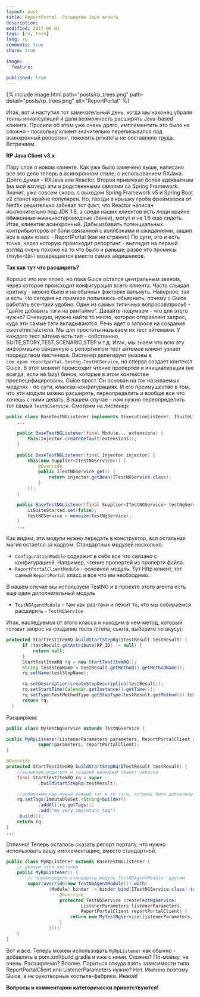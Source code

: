 ```yaml
---
layout: post
title: ReportPortal. Расширяем Java агента
description:
modified: 2017-06-01
tags: [ru, tech]
lang: ru
comments: true
share: true

image:
  feature:

published: true
---
```

{% include image.html path="posts/rp_trees.png" path-detail="posts/rp_trees.png" alt="ReportPortal" %}

Итак, вот и наступил тот замечательный день, когда мы наконец убрали тонны инкапсуляций и дали возможность расширять Java-based клиента. Просили об этом уже очень долго, имплементить это было не сложно - поскольку клиент значительно переписывался под асинхронный репортинг, покосить private'ы не составляло труда. Встречаем.

**RP Java Client v3.x**

Пару слов о новом клиенте. Как уже было замечено выше, написано все это дело теперь в асинхронном стиле, с использванием RXJava. Долго думал - RXJava или Reactor. Второй привлекал более адекватным (на мой взгляд) апи и родственными связями со Spring Framework. Значит, уже совсем скоро, с выходом Spring Framework v5 и Spring Boot v2 станет крайне популярен. Но, гвозди в крышку гроба фреймворка от Netflix решительно забивал тот факт, что Reactor написан исключительно под JDK 1.8, а среди наших клиентов есть люди крайне ~~обиженные жизнью~~старомодные (банки), могут и на 1.6 еще сидеть.
Итак, клиентик асинхронный. Дабы избавить потенциальных контрибьюторов от боли связанной с коллбэками и ожиданиями, зашил все в один класс - ReportPortal (как ни странно)
По сути, это и есть точка, через которую происходит репортинг - выглядит на первый взгляд очень похоже на то что было и раньше, разве что промисы ```(Maybe<ID>)``` возвращается вместо самих айдишников.

**Так как тут что расширять?**

Хорошо это или плохо, но пока Guice остался центральным звеном, через которое происходит конфигурация всего клиента. Часто слышал критику - можно было и на обычных фэкторях вальнуть. Наверное, так и есть. Но сегодня на примере попытаюсь объяснить, почему с Guice работать все-таки удобно. Один из самых типичных вопросов\просьб - "дайте добавить тэги на рантайме". Давайте подумаем - что для этого нужно? Очевидно, нужно найти то место, которое отправляет запрос, куда эти самые тэги вкладываются. Речь идет о запросе на создание сьюта\теста\степа\. Мы для простоты называем их тест айтемами. У каждого тест айтема есть тип - собственно, SUITE,STORY,TEST,SCENARIO,STEP и т.д.
Итак, мы знаем что всю эту информацию связанную с репортингом тест айтемов клиент узнает посредством листенера. Листенер делегирует вызовы в ```com.epam.reportportal.testng.TestNGService```, но сперва создает контекст Guice. В этот момент происходит чтение пропертей и инициализация (не всегда, если не lazy) бинов, которые в этом контекстве проспецифицированы. Guice прост. Он основан на так называемых модулях - по сути, классах-конфигурациях. И его преимущество в том, что эти модули можно расширять, переопределять и вообще все что хочешь с ними делать. В нашем случае - нам нужно переопределить тот самый ```TestNGService```. Смотрим на листенер:

```java
public class BaseTestNGListener implements IExecutionListener, ISuiteListener, IResultListener2 {
    ...

    public BaseTestNGListener(final Module... extensions) {
        this(Injector.createDefault(extensions));
    }

    public BaseTestNGListener(final Injector injector) {
        this(new Supplier<ITestNGService>() {
            @Override
            public ITestNGService get() {
                return injector.getBean(ITestNGService.class);
            }
        });
    }

    public BaseTestNGListener(final Supplier<ITestNGService> testNgService) {
        isSuiteStarted.set(false);
        testNGService = memoize(testNgService);
    }
    ...
```
Как видим, эти модули нужно передать в конструктор, вся остальная магия остается за кадром. Стандартных модулей несколько:

* ```ConfigurationModule``` содержит в себе все что связано с конфигурацией. Например, чтение пропертей из проперти файла.
* ```ReportPortalClientModule``` - основной модуль. Тут Http клиент, тот самый ```ReportPortal``` класс и все что им необходимо.

В нашем случае мы используем TestNG и в проекте этого агента есть еще один дополнительный модуль
* ```TestNGAgentModule``` - там как раз-таки и лежит то, что мы собираемся расширять - ```TestNGService```

Итак, наследуемся от этого класса и находим в нем метод, который `готовит` запрос на создание теста (степа, сьюта, выберите по вкусу):

```java
protected StartTestItemRQ buildStartStepRq(ITestResult testResult) {
      if (testResult.getAttribute(RP_ID) != null) {
          return null;
      }
      StartTestItemRQ rq = new StartTestItemRQ();
      String testStepName = testResult.getMethod().getMethodName();
      rq.setName(testStepName);

      rq.setDescription(createStepDescription(testResult));
      rq.setStartTime(Calendar.getInstance().getTime());
      rq.setType(TestMethodType.getStepType(testResult.getMethod()).toString());
      return rq;
  }
```

Расширяем:
```java
public class MyTestNgService extends TestNGService {

public MyRpListener(ListenerParameters parameters, ReportPortalClient reportPortalClient) {
            super(parameters, reportPortalClient);
}

@Override
protected StartTestItemRQ buildStartStepRq(ITestResult testResult) {
    //вызываем родителя и создаем валидный объект запроса
    final StartTestItemRQ rq = super
            .buildStartStepRq(testResult);

    //добавляем наш новый важный тэг и те тэги, которые были добавлены по дефолту
    rq.setTags(ImmutableSet.<String>builder()
            .addAll(rq.getTags())
            .add("my_very_improtant_tag")
    .build());
    return rq;
}
...
```
Отлично! Теперь осталось сказать репорт порталу, что нужно использовать вашу имплементацию, вместо стандартной.

```java
public class MyRpListener extends BaseTestNGListener {
    // делаем свой листенер
    public MyRpListener() {
        //'переопредели стандартны модуль TestNGAgentModule' другим
        super(override(new TestNGAgentModule()).with(
                (Module) binder -> binder.bind(ITestNGService.class).toProvider(new TestNGProvider() {
                    @Override
                    protected TestNGService createTestNgService(
                            ListenerParameters listenerParameters,
                            ReportPortalClient reportPortalClient) {
                        return new MyTestNgService(listenerParameters, reportPortalClient);
                    }
                })));
    }
}
```

Вот и все. Теперь можем использовать ```MyRpListener``` как обычно - добавлять в pom.xml\build.gradle и иже с ними. Сложно? По-моему, не очень. Расширяемо? Вполне. Париться откуда взять зависимости типа ReportPortalClient или ListenerParameters нужно? Нет. Именно поэтому Guice, а не рукотворные костыле-фабрики. Инжой!

**Вопросы и комментарии категорически приветствуются!**
